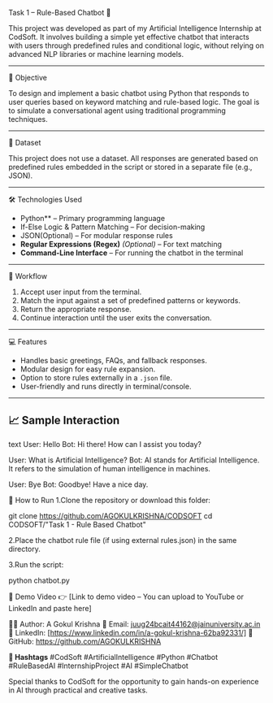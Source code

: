 Task 1 – Rule-Based Chatbot 🤖

This project was developed as part of my Artificial Intelligence Internship at CodSoft. It involves building a simple yet effective chatbot that interacts with users through predefined rules and conditional logic, without relying on advanced NLP libraries or machine learning models.

---

🎯 Objective

To design and implement a basic chatbot using Python that responds to user queries based on keyword matching and rule-based logic. The goal is to simulate a conversational agent using traditional programming techniques.

---

📂 Dataset

This project does not use a dataset. All responses are generated based on predefined rules embedded in the script or stored in a separate file (e.g., JSON).

---

🛠 Technologies Used

- Python** – Primary programming language
- If-Else Logic & Pattern Matching – For decision-making
- JSON(Optional) – For modular response rules
- **Regular Expressions (Regex)** *(Optional)* – For text matching
- **Command-Line Interface** – For running the chatbot in the terminal

---

🔄 Workflow

1. Accept user input from the terminal.
2. Match the input against a set of predefined patterns or keywords.
3. Return the appropriate response.
4. Continue interaction until the user exits the conversation.

---

💻 Features

- Handles basic greetings, FAQs, and fallback responses.
- Modular design for easy rule expansion.
- Option to store rules externally in a `.json` file.
- User-friendly and runs directly in terminal/console.

---

## 📈 Sample Interaction

text
User: Hello
Bot: Hi there! How can I assist you today?

User: What is Artificial Intelligence?
Bot: AI stands for Artificial Intelligence. It refers to the simulation of human intelligence in machines.

User: Bye
Bot: Goodbye! Have a nice day.

🚀 How to Run
1.Clone the repository or download this folder:

git clone https://github.com/AGOKULKRISHNA/CODSOFT
cd CODSOFT/"Task 1 - Rule Based Chatbot"

2.Place the chatbot rule file (if using external rules.json) in the same directory.

3.Run the script:

python chatbot.py

🎥 Demo Video
👉 [Link to demo video – You can upload to YouTube or LinkedIn and paste here]

👨‍💻 Author: A Gokul Krishna
📧 Email: juug24bcait44162@jainuniversity.ac.in
🔗 LinkedIn: [https://www.linkedin.com/in/a-gokul-krishna-62ba92331/]
🐙 GitHub: https://github.com/AGOKULKRISHNA

**🔖 Hashtags**
#CodSoft #ArtificialIntelligence #Python #Chatbot #RuleBasedAI #InternshipProject #AI #SimpleChatbot

Special thanks to CodSoft for the opportunity to gain hands-on experience in AI through practical and creative tasks.


